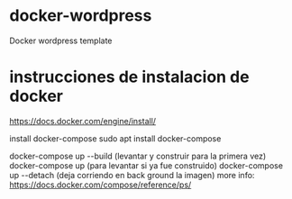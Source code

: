 # docker-wordpress
Docker wordpress template

# instrucciones de instalacion de docker
https://docs.docker.com/engine/install/

install docker-compose
sudo apt install docker-compose

docker-compose up --build (levantar y construir para la primera vez)
docker-compose up (para levantar si ya fue construido)
docker-compose up --detach (deja corriendo en back ground la imagen)
more info: https://docs.docker.com/compose/reference/ps/
